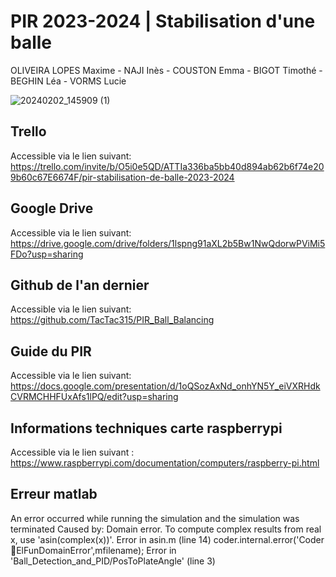 # PIR 2023-2024 | Stabilisation d'une balle
OLIVEIRA LOPES Maxime - NAJI Inès - COUSTON Emma - BIGOT Timothé - BEGHIN Léa - VORMS Lucie

![20240202_145909 (1)](https://github.com/Moliveiralo/PIR-2324-StabilisationBalle/assets/133717115/8f52fa8f-02b0-4ea9-83f4-4813ad36bbab)

## Trello
Accessible via le lien suivant: https://trello.com/invite/b/O5i0e5QD/ATTIa336ba5bb40d894ab62b6f74e209b60c67E6674F/pir-stabilisation-de-balle-2023-2024

## Google Drive
Accessible via le lien suivant: https://drive.google.com/drive/folders/1lspng91aXL2b5Bw1NwQdorwPViMi5FDo?usp=sharing

## Github de l'an dernier
Accessible via le lien suivant: https://github.com/TacTac315/PIR_Ball_Balancing

## Guide du PIR
Accessible via le lien suivant: https://docs.google.com/presentation/d/1oQSozAxNd_onhYN5Y_eiVXRHdkCVRMCHHFUxAfs1lPQ/edit?usp=sharing

## Informations techniques carte raspberrypi
Accessible via le lien suivant : https://www.raspberrypi.com/documentation/computers/raspberry-pi.html

## Erreur matlab
An error occurred while running the simulation and the simulation was terminated
Caused by:
Domain error. To compute complex results from real x, use 'asin(complex(x))'.
	Error in asin.m (line 14)
		        coder.internal.error('Coder:toolbox:ElFunDomainError',mfilename);
	Error in 'Ball_Detection_and_PID/PosToPlateAngle' (line 3) 
